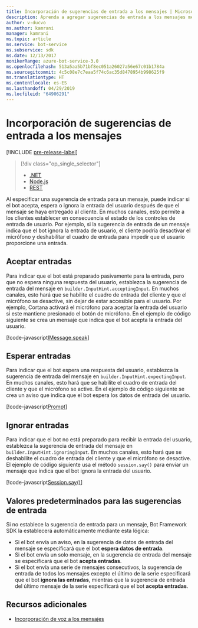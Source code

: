 ```yaml
---
title: Incorporación de sugerencias de entrada a los mensajes | Microsoft Docs
description: Aprenda a agregar sugerencias de entrada a los mensajes mediante Bot Framework SDK para .NET.
author: v-ducvo
ms.author: kamrani
manager: kamrani
ms.topic: article
ms.service: bot-service
ms.subservice: sdk
ms.date: 12/13/2017
monikerRange: azure-bot-service-3.0
ms.openlocfilehash: 513a5aa5b71bf8ec051a26027a56e67c01b1784a
ms.sourcegitcommit: 4c5c08e7c7eaa5f74c6ac35d8478954b998625f9
ms.translationtype: HT
ms.contentlocale: es-ES
ms.lasthandoff: 04/29/2019
ms.locfileid: "64906291"
---
```

# <a name="add-input-hints-to-messages"></a>Incorporación de sugerencias de entrada a los mensajes

[!INCLUDE [pre-release-label](../includes/pre-release-label-v3.md)]

> [!div class="op_single_selector"]
> - [.NET](../dotnet/bot-builder-dotnet-add-input-hints.md)
> - [Node.js](../nodejs/bot-builder-nodejs-send-input-hints.md)
> - [REST](../rest-api/bot-framework-rest-connector-add-input-hints.md)

Al especificar una sugerencia de entrada para un mensaje, puede indicar si el bot acepta, espera o ignora la entrada del usuario después de que el mensaje se haya entregado al cliente. En muchos canales, esto permite a los clientes establecer en consecuencia el estado de los controles de entrada de usuario. Por ejemplo, si la sugerencia de entrada de un mensaje indica que el bot ignora la entrada de usuario, el cliente podría desactivar el micrófono y deshabilitar el cuadro de entrada para impedir que el usuario proporcione una entrada.

## <a name="accepting-input"></a>Aceptar entradas

Para indicar que el bot está preparado pasivamente para la entrada, pero que no espera ninguna respuesta del usuario, establezca la sugerencia de entrada del mensaje en `builder.InputHint.acceptingInput`. En muchos canales, esto hará que se habilite el cuadro de entrada del cliente y que el micrófono se desactive, sin dejar de estar accesible para el usuario. Por ejemplo, Cortana activará el micrófono para aceptar la entrada del usuario si este mantiene presionado el botón de micrófono. En el ejemplo de código siguiente se crea un mensaje que indica que el bot acepta la entrada del usuario.

[!code-javascript[IMessage.speak](../includes/code/node-input-hints.js#InputHintAcceptingInput)]

## <a name="expecting-input"></a>Esperar entradas

Para indicar que el bot espera una respuesta del usuario, establezca la sugerencia de entrada del mensaje en `builder.InputHint.expectingInput`. En muchos canales, esto hará que se habilite el cuadro de entrada del cliente y que el micrófono se active. En el ejemplo de código siguiente se crea un aviso que indica que el bot espera los datos de entrada del usuario.

[!code-javascript[Prompt](../includes/code/node-input-hints.js#InputHintExpectingInput)]

## <a name="ignoring-input"></a>Ignorar entradas

Para indicar que el bot no está preparado para recibir la entrada del usuario, establezca la sugerencia de entrada del mensaje en `builder.InputHint.ignoringInput`. En muchos canales, esto hará que se deshabilite el cuadro de entrada del cliente y que el micrófono se desactive. El ejemplo de código siguiente usa el método `session.say()` para enviar un mensaje que indica que el bot ignora la entrada del usuario.

[!code-javascript[Session.say()](../includes/code/node-input-hints.js#InputHintIgnoringInput)]

## <a name="default-values-for-input-hint"></a>Valores predeterminados para las sugerencias de entrada

Si no establece la sugerencia de entrada para un mensaje, Bot Framework SDK la establecerá automáticamente mediante esta lógica: 

- Si el bot envía un aviso, en la sugerencia de datos de entrada del mensaje se especificará que el bot **espera datos de entrada**.</li>
- Si el bot envía un solo mensaje, en la sugerencia de entrada del mensaje se especificará que el bot **acepta entradas**.</li>
- Si el bot envía una serie de mensajes consecutivos, la sugerencia de entrada de todos los mensajes excepto el último de la serie especificará que el bot **ignora las entradas**, mientras que la sugerencia de entrada del último mensaje de la serie especificará que el bot **acepta entradas**.

## <a name="additional-resources"></a>Recursos adicionales

- [Incorporación de voz a los mensajes](bot-builder-nodejs-text-to-speech.md)
